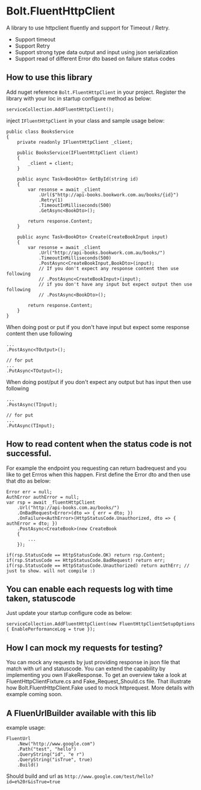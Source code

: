 # Bolt.FluentHttpClient

A library to use httpclient fluently and support for Timeout / Retry.
- Support timeout
- Support Retry
- Support strong type data output and input using json serialization
- Support read of different Error dto based on failure status codes

## How to use this library

Add nuget reference `Bolt.FluentHttpClient` in your project. Register the library with your Ioc in startup configure method as below:

    serviceCollection.AddFluentHttpClient();

inject `IFluentHttpClient` in your class and sample usage below:

    public class BooksService
    {
        private readonly IFluentHttpClient _client;

        public BooksService(IFluentHttpClient client)
        {
            _client = client;
        }

        public async Task<BookDto> GetById(string id)
        {
            var resonse = await _client
                .Url($"http://api-books.bookwork.com.au/books/{id}")
                .Retry(1)
                .TimeoutInMilliseconds(500)
                .GetAsync<BookDto>();
            
            return response.Content;
        }

		public async Task<BookDto> Create(CreateBookInput input)
        {
            var resonse = await _client
                .Url("http://api-books.bookwork.com.au/books/")
                .TimeoutInMilliseconds(500)
                .PostAsync<CreateBookInput,BookDto>(input);
                // If you don't expect any response content then use following
                // .PostAsync<CreateBookInput>(input);
                // if you don't have any input but expect output then use following
                // .PostAsync<BookDto>();
				
            return response.Content;
        }
    }

When doing post or put if you don't have input but expect some response content then use following

    ...
    .PostAsync<TOutput>();

    // for put
    ...
    .PutAsync<TOutput>();

When doing post/put if you don't expect any output but has input then use following

    ...
    .PostAsync(TInput);

    // for put
    ...
    .PutAsync(TInput);


## How to read content when the status code is not successful.

For example the endpoint you requesting can return badrequest and you like to get Errros when this happen. First define the Error dto and then use that dto as below:

    Error err = null;
    AuthError authError = null;
    var rsp = await _fluentHttpClient
        .Url("http://api-books.com.au/books/")
        .OnBadRequest<Error>(dto => { err = dto; })
        .OnFailure<AuthError>(HttpStatusCode.Unauthorized, dto => { authError = dto; })
        .PostAsync<CreateBook>(new CreateBook
        { 
            ...
        });

    if(rsp.StatusCode == HttpStatusCode.OK) return rsp.Content;
    if(rsp.StatusCode == HttpStatusCode.BadRequest) return err;
    if(rsp.StatusCode == HttpStatusCode.Unauthorized) return authErr; // just to show. will not compile :)



## You can enable each requests log with time taken, statuscode

Just update your startup configure code as below:

    serviceCollection.AddFluentHttpClient(new FluentHttpClientSetupOptions { EnablePerformanceLog = true });

## How I can mock my requests for testing?

You can mock any requests by just providing response in json file that match with url and statuscode. You can extend the capability by implementing you own IFakeResponse. To get an overview take a look at FluentHttpClientFixture.cs and Fake_Request_Should.cs file. That illustrate how Bolt.FluentHttpClient.Fake used to mock httprequest. More details with example coming soon.

## A FluenUrlBuilder available with this lib

example usage:

    FluentUrl
        .New("http://www.google.com")
        .Path("test", "hello")
        .QueryString("id", "e r")
        .QueryString("isTrue", true)
        .Build()

Should build and url as `http://www.google.com/test/hello?id=e%20r&isTrue=true`

